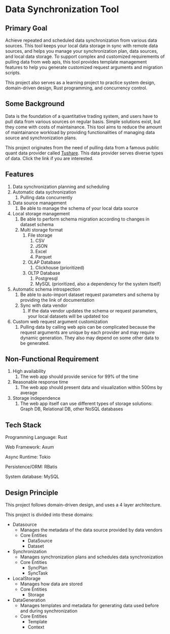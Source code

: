 # Data Synchronization Tool

## Primary Goal

Achieve repeated and scheduled data synchronization from various data sources. This tool keeps your local data storage in sync with remote data sources, and helps you manage your synchronization plan, data sources, and local data storage. To support complex and customized requirements of pulling data from web apis, this tool provides template management features to help you generate customized request arguments and migration scripts.

This project also serves as a learning project to practice system design, domain-driven design, Rust programming, and concurrency control.

## Some Background

Data is the foundation of a quantitative trading system, and users have to pull data from various sources on regular basis. Simple solutions exist, but they come with costs of maintainance. This tool aims to reduce the amount of maintainance workload by providing functionalities of managing data source and synchronization plans.

This project originates from the need of pulling data from a famous public quant data provider called [Tushare](https://www.tushare.pro). This data provider serves diverse types of data. Click the link if you are interested.

## Features

1. Data synchronization planning and scheduling
2. Automatic data sychronization
   1. Pulling data concurrently
3. Data source management
   1. Be able to manage the schema of your local data source
4. Local storage management
   1. Be able to perform schema migration according to changes in dataset schema
   2. Multi storage format
      1. File storage
         1. CSV
         2. JSON
         3. Excel
         4. Parquet
      2. OLAP Database
         1. Clickhouse (prioritized)
      3. OLTP Database
         1. Postgresql
         2. MySQL (prioritized, also a dependency for the system itself)
5. Automatic  schema introspection
   1. Be able to auto-import dataset request parameters and schema by providing the link of documentation
   2. Sync with data vendor
      1. If the data vendor updates the schema or request parameters, your local datasets will be updated too
6. Custom web request argument customization
   1. Pulling data by calling web apis can be complicated because the request arguments are unique by each provider and may require dynamic generation. They also may depend on some other data to be generated.


## Non-Functional Requirement

1. High availability
   1. The web app should provide service for 99% of the time
2. Reasonable response time
   1. The web app should present data and visualization within 500ms by average
3. Storage independence
   1. The web app itself can use different types of storage solutions: Graph DB, Relational DB, other NoSQL databases

## Tech Stack

Programming Language: Rust

Web Framework: Axum

Async Runtime: Tokio

Persistence/ORM: RBatis

System database: MySQL

## Design Principle

This project follows domain-driven design, and uses a 4 layer architecture.

This project is divided into these domains:

- Datasource
  - Manages the metadata of the data source provided by data vendors
  - Core Entities
    - DataSource
    - Dataset
- Synchronization
  - Manages synchronization plans and schedules data synchronization
  - Core Entities
    - SyncPlan
    - SyncTask
- LocalStorage
  - Manages how data are stored
  - Core Entities
    - Storage
- DataGeneration
  - Manages templates and metadata for generating data used before and during synchronization
  - Core Entities
    - Template
    - Context
